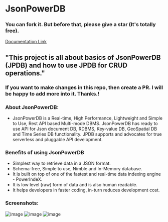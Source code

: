# JsonPowerDB 
### You can fork it. But before that, please give a star (It's totally free).

[Documentation Link](http://login2explore.com/jpdb/docs.html)

## "This project is all about basics of JsonPowerDB (JPDB) and how to use JPDB for CRUD operations." 
### If you want to make changes in this repo, then create a PR. I will be happy to add more into it. Thanks.!
### About JsonPowerDB:

- JsonPowerDB is a Real-time, High Performance, Lightweight and Simple to Use, Rest API based Multi-mode DBMS. JsonPowerDB has ready to use API for Json document DB, RDBMS, Key-value DB, GeoSpatial DB and Time Series DB functionality. JPDB supports and advocates for true serverless and pluggable API development.

### Benefits of using JsonPowerDB

- Simplest way to retrieve data in a JSON format.
- Schema-free, Simple to use, Nimble and In-Memory database.
- It is built on top of one of the fastest and real-time data indexing engine - PowerIndeX.
- It is low level (raw) form of data and is also human readable.
- It helps developers in faster coding, in-turn reduces development cost.

### Screenshots:
![image](https://user-images.githubusercontent.com/94118472/141751693-d8c378d3-d7bf-4294-9676-2306f965b8f5.png)
![image](https://user-images.githubusercontent.com/94118472/141751711-e3c57af7-769c-4985-90ba-405a24753703.png)
![image](https://user-images.githubusercontent.com/94118472/141751733-e189bd0d-7298-4f17-8548-939ca2d19314.png)
